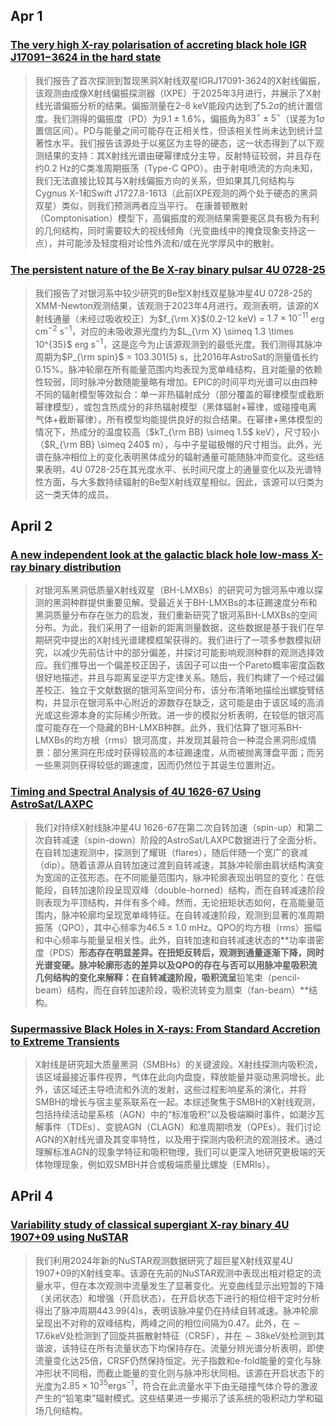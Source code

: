 ## Apr 1
### [The very high X-ray polarisation of accreting black hole IGR J17091−3624 in the hard state](https://arxiv.org/pdf/2503.22665v1)
> 我们报告了首次探测到暂现黑洞X射线双星IGRJ17091-3624的X射线偏振，该观测由成像X射线偏振探测器（IXPE）于2025年3月进行，并展示了X射线光谱偏振分析的结果。偏振测量在2–8 keV能段内达到了5.2$\sigma$的统计置信度。我们测得的偏振度（PD）为$9.1\pm1.6$%，偏振角为$83^{\circ} \pm 5^{\circ}$（误差为$1\sigma$置信区间）。PD与能量之间可能存在正相关性，但该相关性尚未达到统计显著性水平。我们报告该源处于以冕区为主导的硬态，这一状态得到了以下观测结果的支持：其X射线光谱由硬幂律成分主导，反射特征较弱，并且存在约$0.2$ Hz的C类准周期振荡（Type-C QPO）。由于射电喷流的方向未知，我们无法直接比较其与X射线偏振方向的关系，但如果其几何结构与Cygnus X-1和Swift J1727.8-1613（此前IXPE观测的两个处于硬态的黑洞双星）类似，则我们预测两者应当平行。
在康普顿散射（Comptonisation）模型下，高偏振度的观测结果需要冕区具有极为有利的几何结构，同时需要较大的视线倾角（光变曲线中的掩食现象支持这一点），并可能涉及轻度相对论性外流和/或在光学厚风中的散射。

### [The persistent nature of the Be X-ray binary pulsar 4U 0728-25](https://arxiv.org/pdf/2503.22259v1)
> 我们报告了对银河系中较少研究的Be型X射线双星脉冲星4U 0728-25的XMM-Newton观测结果，该观测于2023年4月进行。观测表明，该源的X射线通量（未经过吸收校正）为$f_{\rm X}$(0.2-12 keV) = $1.7\times 10^{-11}$ erg cm$^{-2}$ s$^{-1}$，对应的未吸收源光度约为$L_{\rm X} \simeq 1.3 \times 10^{35}$ erg s$^{-1}$，这是迄今为止该源观测到的最低光度。我们测得其脉冲周期为$P_{\rm spin}$ = 103.301(5) s，比2016年AstroSat的测量值长约0.15%。脉冲轮廓在所有能量范围内均表现为宽单峰结构，且对能量的依赖性较弱，同时脉冲分数随能量略有增加。EPIC的时间平均光谱可以由四种不同的辐射模型等效拟合：单一非热辐射成分（部分覆盖的幂律模型或截断幂律模型），或包含热成分的非热辐射模型（黑体辐射+幂律，或碰撞电离气体+截断幂律）。所有模型均能提供良好的拟合结果。在幂律+黑体模型的情况下，热成分的温度较高（$kT_{\rm BB} \simeq 1.5$ keV），尺寸较小（$R_{\rm BB} \simeq 240$ m），与中子星磁极帽的尺寸相当。此外，光谱在脉冲相位上的变化表明黑体成分的辐射通量可能随脉冲而变化。这些结果表明，4U 0728-25在其光度水平、长时间尺度上的通量变化以及光谱特性方面，与大多数持续辐射的Be型X射线双星相似。因此，该源可以归类为这一类天体的成员。

## April 2
### [A new independent look at the galactic black hole low-mass X-ray binary distribution](https://arxiv.org/pdf/2503.23812v1)
> 对银河系黑洞低质量X射线双星（BH-LMXBs）的研究可为银河系中难以探测的黑洞种群提供重要见解。受最近关于BH-LMXBs的本征踢速度分布和黑洞质量分布存在张力的启发，我们重新研究了银河系BH-LMXBs的空间分布。为此，我们采用了一组新的距离测量数据，这些数据是基于我们在早期研究中提出的X射线光谱建模框架获得的。我们进行了一项多参数模拟研究，以减少先前估计中的部分偏差，并探讨可能影响观测种群的观测选择效应。我们推导出一个偏差校正因子，该因子可以由一个Pareto概率密度函数很好地描述，并且与距离呈逆平方定律关系。随后，我们构建了一个经过偏差校正、独立于文献数据的银河系空间分布，该分布清晰地描绘出螺旋臂结构，并显示在银河系中心附近的源数存在缺乏，这可能是由于该区域的高消光或这些源本身的实际稀少所致。进一步的模拟分析表明，在较低的银河高度可能存在一个隐藏的BH-LMXB种群。此外，我们估算了银河系BH-LMXBs的均方根（rms）银河高度，并发现其最符合一种混合黑洞形成情景：部分黑洞在形成时获得较高的本征踢速度，从而被抛离薄盘平面；而另一些黑洞则获得较低的踢速度，因而仍然位于其诞生位置附近。

### [Timing and Spectral Analysis of 4U 1626-67 Using AstroSat/LAXPC](https://arxiv.org/pdf/2503.23568v1)
> 我们对持续X射线脉冲星4U 1626-67在第二次自转加速（spin-up）和第二次自转减速（spin-down）阶段的AstroSat/LAXPC数据进行了全面分析。在自转加速观测中，探测到了耀斑（flares），随后伴随一个宽广的衰减（dip）。随着该源从自转加速过渡到自转减速，其脉冲轮廓由肩状结构演变为宽阔的正弦形态。在不同能量范围内，脉冲轮廓表现出明显的变化：在低能段，自转加速阶段呈现双峰（double-horned）结构，而在自转减速阶段则表现为平顶结构，并伴有多个峰。然而，无论扭矩状态如何，在高能量范围内，脉冲轮廓均呈现宽单峰特征。在自转减速阶段，观测到显著的准周期振荡（QPO），其中心频率为46.5 ± 1.0 mHz。QPO的均方根（rms）振幅和中心频率与能量呈相关性。此外，自转加速和自转减速状态的**功率谱密度（PDS）**形态存在明显差异。在扭矩反转后，观测到通量逐渐下降，同时光谱变硬。脉冲轮廓形态的差异以及QPO的存在与否可以用脉冲星吸积流几何结构的变化来解释：在自转减速阶段，吸积流呈**铅笔束（pencil-beam）结构，而在自转加速阶段，吸积流转变为扇束（fan-beam）**结构。

### [Supermassive Black Holes in X-rays: From Standard Accretion to Extreme Transients](https://arxiv.org/pdf/2503.22791v1)
> X射线是研究超大质量黑洞（SMBHs）的关键波段。X射线探测内吸积流，该区域最接近事件视界，气体在此向内盘旋，释放能量并驱动黑洞增长。此外，该区域还主导喷流和外流的发射，这些过程影响星系的演化，并将SMBH的增长与宿主星系联系在一起。本综述聚焦于SMBH的X射线观测，包括持续活动星系核（AGN）中的“标准吸积”以及极端瞬时事件，如潮汐瓦解事件（TDEs）、变貌AGN（CLAGN）和准周期喷发（QPEs）。我们讨论AGN的X射线光谱及其变率特性，以及用于探测内吸积流的观测技术。通过理解标准AGN的现象学特征和吸积物理，我们可以更深入地研究更极端的天体物理现象，例如双SMBH并合或极端质量比螺旋（EMRIs）。

## APril 4
### [Variability study of classical supergiant X-ray binary 4U 1907+09 using NuSTAR](https://arxiv.org/pdf/2504.02791v1)
> 我们利用2024年新的NuSTAR观测数据研究了超巨星X射线双星4U 1907+09的X射线变率。该源在先前的NuSTAR观测中表现出相对稳定的流量水平，但在本次观测中流量发生了显著变化。光变曲线显示出短暂的下降（关闭状态）和增强（开启状态）。在开启状态下进行的相位相干定时分析得出了脉冲周期$443.99(4)\mathrm{s}$，表明该脉冲星仍在持续自转减速。脉冲轮廓呈现出不对称的双峰结构，两峰之间的相位间隔为0.47。此外，在$\sim 17.6\mathrm{keV}$处检测到了回旋共振散射特征（CRSF），并在$\sim 38\mathrm{keV}$处检测到其谐波，该特征在所有流量状态下均保持存在。流量分辨光谱分析表明，即使流量变化达25倍，CRSF仍然保持恒定。光子指数和e-fold能量的变化与脉冲形状不同相，而截止能量的变化则与脉冲形状同相。该源在开启状态下的光度为$2.85 \times 10^{35}\mathrm{ergs^{-1}}$，符合在此流量水平下由无碰撞气体介导的激波产生的“铅笔束”辐射模式。这些结果进一步揭示了该系统的吸积动力学和磁场几何结构。

